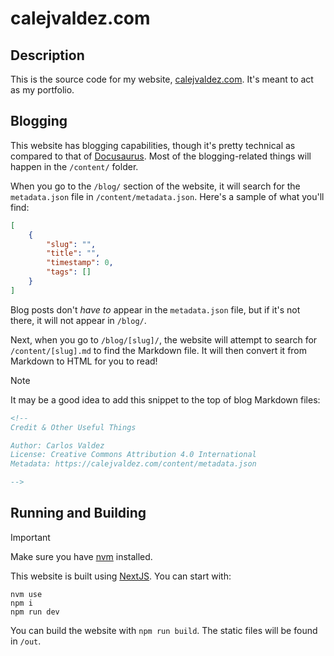 # calejvaldez.com

## Description

This is the source code for my website,
[calejvaldez.com](https://calejvaldez.com/). It's meant to act as my portfolio.

## Blogging

This website has blogging capabilities, though it's pretty technical as compared
to that of [Docusaurus](https://docusaurus.io). Most of the blogging-related
things will happen in the `/content/` folder.

When you go to the `/blog/` section of the website, it will search for the
`metadata.json` file in `/content/metadata.json`. Here's a sample of what you'll
find:

```json
[
    {
        "slug": "",
        "title": "",
        "timestamp": 0,
        "tags": []
    }
]
```

Blog posts don't *have to* appear in the `metadata.json` file, but if it's not
there, it will not appear in `/blog/`.

Next, when you go to `/blog/[slug]/`, the website will attempt to search for
`/content/[slug].md` to find the Markdown file. It will then convert it from
Markdown to HTML for you to read!

> [!NOTE]
> It may be a good idea to add this snippet to the top of blog Markdown files:
>
> ```markdown
> <!--
> Credit & Other Useful Things
> 
> Author: Carlos Valdez
> License: Creative Commons Attribution 4.0 International
> Metadata: https://calejvaldez.com/content/metadata.json
> 
> -->
> ```

## Running and Building

> [!IMPORTANT]
> Make sure you have [nvm](https://github.com/nvm-sh/nvm) installed.

This website is built using [NextJS](https://nextjs.org/). You can start with:

```shell
nvm use
npm i
npm run dev
```

You can build the website with `npm run build`. The static files will be found
in `/out`.
